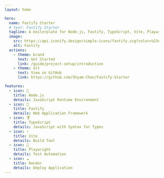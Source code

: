 ```yaml
---
layout: home

hero:
  name: Fastify Starter
  # text: Fastify Starter
  tagline: A boilerplate for Node.js, Fastify, TypeScript, Vite, Playwright, and Render.
  image:
    src: https://api.iconify.design/simple-icons/fastify.svg?color=%23ef3434&width=300
    alt: Fastify
  actions:
    - theme: brand
      text: Get Started
      link: /guide/project-setup/introduction
    - theme: alt
      text: View on GitHub
      link: https://github.com/Shyam-Chen/Fastify-Starter

features:
  - icon: 🚀
    title: Node.js
    details: JavaScript Runtime Environment
  - icon: 🐆
    title: Fastify
    details: Web Application Framework
  - icon: 🏋️
    title: TypeScript
    details: JavaScript with Syntax for Types
  - icon: ⚡
    title: Vite
    details: Build Tool
  - icon: 🎪
    title: Playwright
    details: Test Automation
  - icon: ☁️
    title: Render
    details: Deploy Application
---
```


